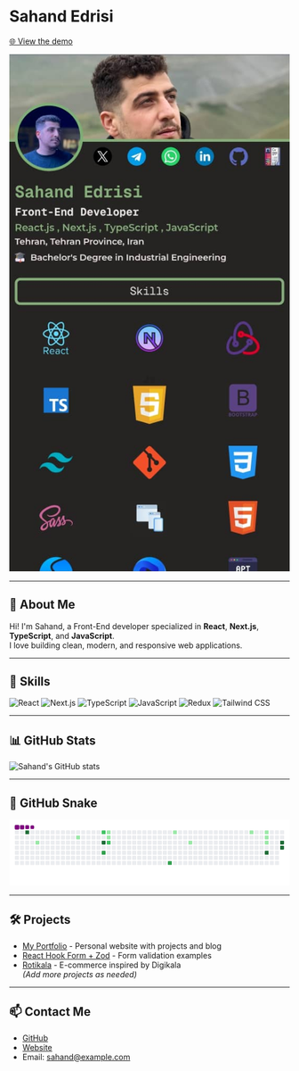 # Sahand Edrisi

[🌐 View the demo](https://sahand-edrisi.ir/)

![Header Image](./assets/WebsitePic.jpg)  <!-- اگر تصویر سایت داری -->

---

## 👋 About Me
Hi! I'm Sahand, a Front-End developer specialized in **React**, **Next.js**, **TypeScript**, and **JavaScript**.  
I love building clean, modern, and responsive web applications.  

---

## 🚀 Skills
![React](https://img.shields.io/badge/React-61DAFB?logo=react&logoColor=white)
![Next.js](https://img.shields.io/badge/Next.js-000000?logo=next.js&logoColor=white)
![TypeScript](https://img.shields.io/badge/TypeScript-3178C6?logo=typescript&logoColor=white)
![JavaScript](https://img.shields.io/badge/JavaScript-F7DF1E?logo=javascript&logoColor=black)
![Redux](https://img.shields.io/badge/Redux-764ABC?logo=redux&logoColor=white)
![Tailwind CSS](https://img.shields.io/badge/Tailwind_CSS-06B6D4?logo=tailwind-css&logoColor=white)

---

## 📊 GitHub Stats
![Sahand's GitHub stats](https://github-readme-stats.vercel.app/api?username=Sahand-Edrisi&show_icons=true&theme=radical)

---

## 🐍 GitHub Snake
![GitHub Snake](./assets/snake.gif)

---

## 🛠️ Projects
- [My Portfolio](https://sahand-edrisi.ir/) - Personal website with projects and blog  
- [React Hook Form + Zod](https://github.com/Sahand-Edrisi/react-hook-form-zod) - Form validation examples  
- [Rotikala](https://github.com/Sahand-Edrisi/rotikala) - E-commerce inspired by Digikala  
*(Add more projects as needed)*

---

## 📫 Contact Me
- [GitHub](https://github.com/Sahand-Edrisi)
- [Website](https://sahand-edrisi.ir/)
- Email: sahand@example.com  <!-- ایمیل واقعی خودت را جایگزین کن -->
